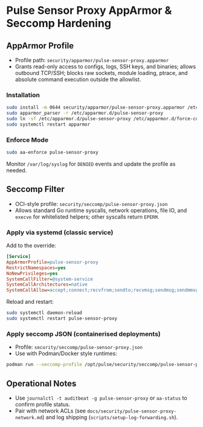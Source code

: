 # Pulse Sensor Proxy AppArmor & Seccomp Hardening

## AppArmor Profile
- Profile path: `security/apparmor/pulse-sensor-proxy.apparmor`
- Grants read-only access to configs, logs, SSH keys, and binaries; allows outbound TCP/SSH; blocks raw sockets, module loading, ptrace, and absolute command execution outside the allowlist.

### Installation
```bash
sudo install -m 0644 security/apparmor/pulse-sensor-proxy.apparmor /etc/apparmor.d/pulse-sensor-proxy
sudo apparmor_parser -r /etc/apparmor.d/pulse-sensor-proxy
sudo ln -sf /etc/apparmor.d/pulse-sensor-proxy /etc/apparmor.d/force-complain/pulse-sensor-proxy  # optional staged mode
sudo systemctl restart apparmor
```

### Enforce Mode
```bash
sudo aa-enforce pulse-sensor-proxy
```
Monitor `/var/log/syslog` for `DENIED` events and update the profile as needed.

## Seccomp Filter
- OCI-style profile: `security/seccomp/pulse-sensor-proxy.json`
- Allows standard Go runtime syscalls, network operations, file IO, and `execve` for whitelisted helpers; other syscalls return `EPERM`.

### Apply via systemd (classic service)
Add to the override:
```ini
[Service]
AppArmorProfile=pulse-sensor-proxy
RestrictNamespaces=yes
NoNewPrivileges=yes
SystemCallFilter=@system-service
SystemCallArchitectures=native
SystemCallAllow=accept;connect;recvfrom;sendto;recvmsg;sendmsg;sendmmsg;getsockname;getpeername;getsockopt;setsockopt;shutdown
```

Reload and restart:
```bash
sudo systemctl daemon-reload
sudo systemctl restart pulse-sensor-proxy
```

### Apply seccomp JSON (containerised deployments)
- Profile: `security/seccomp/pulse-sensor-proxy.json`
- Use with Podman/Docker style runtimes:
```bash
podman run --seccomp-profile /opt/pulse/security/seccomp/pulse-sensor-proxy.json ...
```

## Operational Notes
- Use `journalctl -t auditbeat -g pulse-sensor-proxy` or `aa-status` to confirm profile status.
- Pair with network ACLs (see `docs/security/pulse-sensor-proxy-network.md`) and log shipping (`scripts/setup-log-forwarding.sh`).
